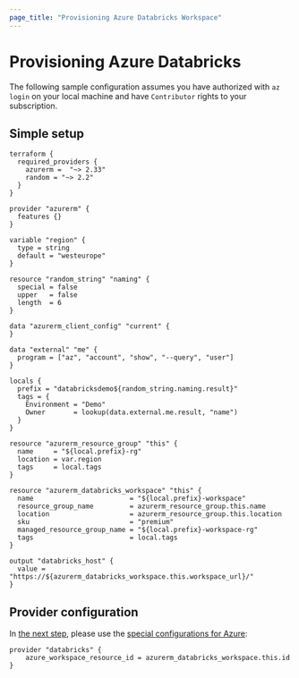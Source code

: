 ```yaml
---
page_title: "Provisioning Azure Databricks Workspace"
---
```


# Provisioning Azure Databricks

The following sample configuration assumes you have authorized with `az login` on your local machine and have `Contributor` rights to your subscription.

## Simple setup

```hcl
terraform {
  required_providers {
    azurerm =  "~> 2.33"
    random = "~> 2.2"
  }
}

provider "azurerm" {
  features {}
}

variable "region" {
  type = string
  default = "westeurope"
}

resource "random_string" "naming" {
  special = false
  upper   = false
  length  = 6
}

data "azurerm_client_config" "current" {
}

data "external" "me" {
  program = ["az", "account", "show", "--query", "user"]
}

locals {
  prefix = "databricksdemo${random_string.naming.result}"
  tags = {
    Environment = "Demo"
    Owner       = lookup(data.external.me.result, "name")
  }
}

resource "azurerm_resource_group" "this" {
  name     = "${local.prefix}-rg"
  location = var.region
  tags     = local.tags
}

resource "azurerm_databricks_workspace" "this" {
  name                        = "${local.prefix}-workspace"
  resource_group_name         = azurerm_resource_group.this.name
  location                    = azurerm_resource_group.this.location
  sku                         = "premium"
  managed_resource_group_name = "${local.prefix}-workspace-rg"
  tags                        = local.tags
}

output "databricks_host" {
  value = "https://${azurerm_databricks_workspace.this.workspace_url}/"
}
```

## Provider configuration

In [the next step](workspace-management.md), please use the [special configurations for Azure](../index.md#special-configurations-for-azure):

```hcl
provider "databricks" {
    azure_workspace_resource_id = azurerm_databricks_workspace.this.id
}
```